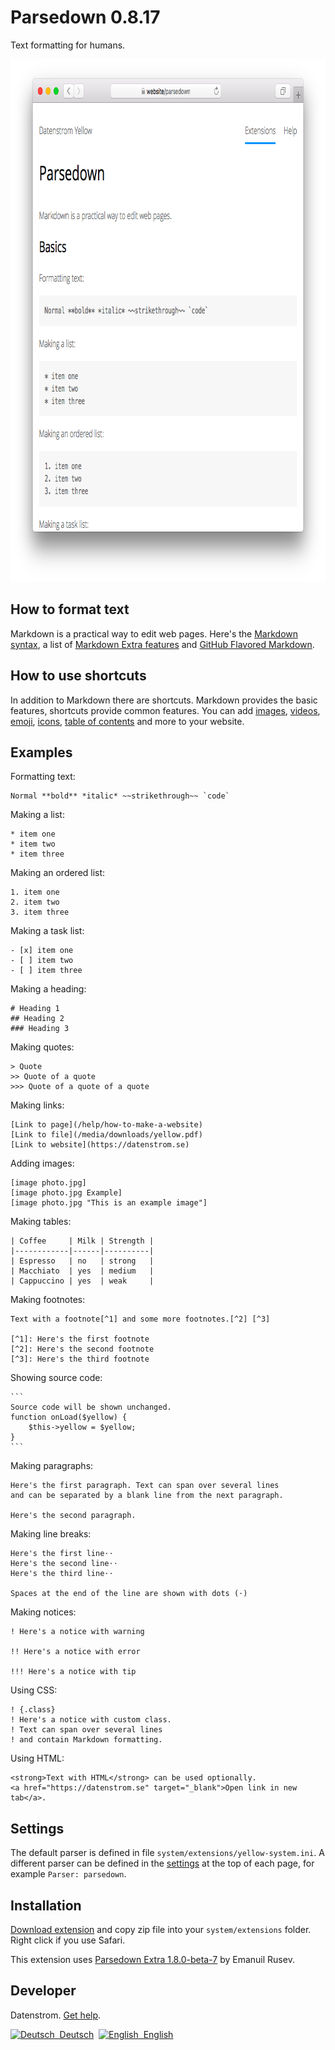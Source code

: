 Parsedown 0.8.17
================
Text formatting for humans.

<p align="center"><img src="parsedown-screenshot.png?raw=true" width="795" height="836" alt="Screenshot"></p>

## How to format text

Markdown is a practical way to edit web pages. Here's the [Markdown syntax](http://commonmark.org/help/), a list of [Markdown Extra features](https://michelf.ca/projects/php-markdown/extra/) and [GitHub Flavored Markdown](https://help.github.com/en/articles/basic-writing-and-formatting-syntax). 

## How to use shortcuts

In addition to Markdown there are shortcuts. Markdown provides the basic features, shortcuts provide common features. You can add [images](https://github.com/datenstrom/yellow-extensions/tree/master/source/image), [videos](https://github.com/datenstrom/yellow-extensions/tree/master/source/youtube), [emoji](https://github.com/datenstrom/yellow-extensions/tree/master/source/emojiawesome), [icons](https://github.com/datenstrom/yellow-extensions/tree/master/source/fontawesome), [table of contents](https://github.com/datenstrom/yellow-extensions/tree/master/source/toc) and more to your website.

## Examples

Formatting text:

    Normal **bold** *italic* ~~strikethrough~~ `code`

Making a list:

    * item one
    * item two
    * item three

Making an ordered list:

    1. item one
    2. item two
    3. item three

Making a task list:

    - [x] item one
    - [ ] item two
    - [ ] item three

Making a heading:

    # Heading 1
    ## Heading 2
    ### Heading 3

Making quotes:

    > Quote
    >> Quote of a quote
    >>> Quote of a quote of a quote

Making links:

    [Link to page](/help/how-to-make-a-website)
    [Link to file](/media/downloads/yellow.pdf)
    [Link to website](https://datenstrom.se)

Adding images:

    [image photo.jpg]
    [image photo.jpg Example]
    [image photo.jpg "This is an example image"]

Making tables:

    | Coffee     | Milk | Strength |
    |------------|------|----------|
    | Espresso   | no   | strong   |
    | Macchiato  | yes  | medium   |
    | Cappuccino | yes  | weak     |

Making footnotes:

    Text with a footnote[^1] and some more footnotes.[^2] [^3]
    
    [^1]: Here's the first footnote
    [^2]: Here's the second footnote
    [^3]: Here's the third footnote

Showing source code:

    ```
    Source code will be shown unchanged.
    function onLoad($yellow) {
        $this->yellow = $yellow;
    }
    ```

Making paragraphs:

    Here's the first paragraph. Text can span over several lines
    and can be separated by a blank line from the next paragraph.

    Here's the second paragraph.

Making line breaks:

    Here's the first line⋅⋅
    Here's the second line⋅⋅
    Here's the third line⋅⋅
    
    Spaces at the end of the line are shown with dots (⋅)

Making notices:

    ! Here's a notice with warning
    
    !! Here's a notice with error
    
    !!! Here's a notice with tip

Using CSS:

    ! {.class}
    ! Here's a notice with custom class.
    ! Text can span over several lines
    ! and contain Markdown formatting.

Using HTML:

    <strong>Text with HTML</strong> can be used optionally.
    <a href="https://datenstrom.se" target="_blank">Open link in new tab</a>.

## Settings

The default parser is defined in file `system/extensions/yellow-system.ini`. A different parser can be defined in the [settings](https://github.com/datenstrom/yellow-extensions/tree/master/source/core#settings) at the top of each page, for example `Parser: parsedown`.

## Installation

[Download extension](https://github.com/datenstrom/yellow-extensions/raw/master/zip/parsedown.zip) and copy zip file into your `system/extensions` folder. Right click if you use Safari.

This extension uses [Parsedown Extra 1.8.0-beta-7](https://github.com/erusev/parsedown) by Emanuil Rusev.

## Developer

Datenstrom. [Get help](https://datenstrom.se/yellow/help/).

<p>
<a href="README-de.md"><img src="https://raw.githubusercontent.com/datenstrom/yellow-extensions/master/source/help/language-de.png" width="15" height="15" alt="Deutsch">&nbsp; Deutsch</a>&nbsp;
<a href="README.md"><img src="https://raw.githubusercontent.com/datenstrom/yellow-extensions/master/source/help/language-en.png" width="15" height="15" alt="English">&nbsp; English</a>&nbsp;
</p>
